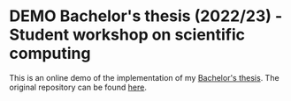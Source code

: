 # DEMO Bachelor's thesis (2022/23) - Student workshop on scientific computing

This is an online demo of the implementation of my [Bachelor's thesis](https://dspace.cvut.cz/handle/10467/109557). The original repository can be found [here](https://github.com/cabaktom/bp-wsc).
